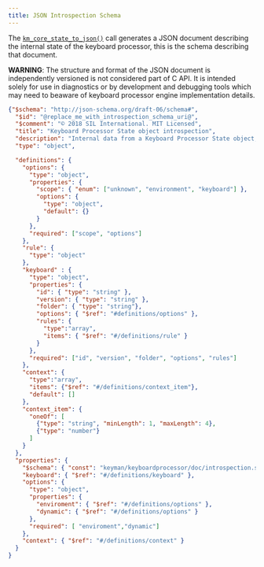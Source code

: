 ```yaml
---
title: JSON Introspection Schema
---
```


The [`km_core_state_to_json()`](state#km_core_state_to_json) call
generates a JSON document describing the internal state of the keyboard
processor, this is the schema describing that document.

**WARNING**: The structure and format of the JSON document is independently
versioned is not considered part of C API. It is intended solely for use in
diagnostics or by development and debugging tools which may need to beaware of
keyboard processor engine implementation details.

```json
{"$schema": "http://json-schema.org/draft-06/schema#",
  "$id": "@replace_me_with_introspection_schema_uri@",
  "$comment": "© 2018 SIL International. MIT Licensed",
  "title": "Keyboard Processor State object introspection",
  "description": "Internal data from a Keyboard Processor State object, sufficient for debugging and diagnostics",
  "type": "object",

  "definitions": {
    "options": {
      "type": "object",
      "properties": {
        "scope": { "enum": ["unknown", "environment", "keyboard"] },
        "options": {
          "type": "object",
          "default": {}
        }
      },
      "required": ["scope", "options"]
    },
    "rule": {
      "type": "object"
    },
    "keyboard" : {
      "type": "object",
      "properties": {
        "id": { "type": "string" },
        "version": { "type": "string" },
        "folder": { "type": "string"},
        "options": { "$ref": "#definitions/options" },
        "rules": {
          "type":"array",
          "items": { "$ref": "#/definitions/rule" }
        }
      },
      "required": ["id", "version", "folder", "options", "rules"]
    },
    "context": {
      "type":"array",
      "items": {"$ref": "#/definitions/context_item"},
      "default": []
    },
    "context_item": {
      "oneOf": [
        {"type": "string", "minLength": 1, "maxLength": 4},
        {"type": "number"}
      ]
    }
  },
  "properties": {
    "$schema": { "const": "keyman/keyboardprocessor/doc/introspection.schema" },
    "keyboard": { "$ref": "#/definitions/keyboard" },
    "options": {
      "type": "object",
      "properties": {
        "enviroment": { "$ref": "#/definitions/options" },
        "dynamic": { "$ref": "#/definitions/options" }
      },
      "required": [ "enviroment","dynamic"]
    },
    "context": { "$ref": "#/definitions/context" }
  }
}
```